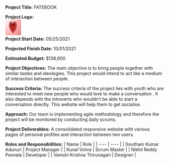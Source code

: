 **Project Title:** FATEBOOK<br>

**Project Logo:** <br>
<img src="/images/LOGO.jpg" height ="50px" width ="50px"> <br>
**Project Start Date:** 05/25/2021<br>

**Projected Finish Date:** 10/01/2021<br>

**Estimated Budget:** $138,600

**Project Objectives:** The main objective is to bring people together with similar tastes and ideologies. This project would intend to act like a medium of interaction between people.

**Success Criteria:** The success criteria of the project lies with youth who are interested to meet new people who would love to make a conversation . It also depends with the introverts who wouldn't be able to start a conversation directly. This website will help them to get socialise.

**Approach:** Our team is implementing agile methodology and therefore the project will be monitored by conducting daily scrums.

**Project Deliverables:** A consolidated responsive website with various pages of personal profiles and interaction between two users.

**Roles and Responsibilities:**
| Name | Role |
| ---- | ---- | 
| Goutham Kumar Adunuri | Project Manager | 
| Kunal Vohra | Scrum Master | 
| Nikhil Reddy Pannala | Developer | 
| Vamshi Krishna Thirunagari | Designer |
